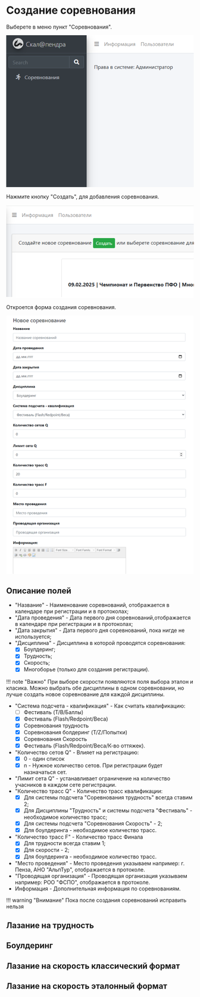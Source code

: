 # Создание соревнования

Выберете в меню пункт "Соревнования".

![Competition screen](img/comp_br.png)

Нажмите кнопку "Создать", для добавления соревнования.

![Competition screen](img/comp_br_1.png)

Откроется форма создания соревнования.

![Competition screen](img/comp_br_2.png)

## Описание полей

* "Название" - Наименование соревнований, отображается в календаре при
регистрации и в протоколах;
* "Дата проведения" - Дата первого дня соревнований,отображается в календаре при
  регистрации и в протоколах; 
* "Дата закрытия" - Дата первого дня соревнований, пока нигде не используется;
* "Дисциплина" - Дисциплина в которой проводятся соревнования:
    * [x] Боулдеринг;
    * [x] Трудность;
    * [x] Скорость;
    * [x] Многоборье (только для создания регистрации).

!!! note "Важно"
    При выборе скорости появляются поля выбора эталон и класика. Можно выбрать обе дисциплины 
в одном соревновании, но лучше создать новое соревнование для каждой дисциплины.

* "Система подсчета - квалификация" - Как считать квалификацию:
    * [ ] Фестиваль (T/B/Баллы)
    * [x] Фестиваль (Flash/Redpoint/Веса)
    * [x] Соревнования трудность
    * [x] Соревнования болдеринг (T/Z/Попытки)
    * [x] Соревнования Скорость 
    * [x] Фестиваль (Flash/Redpoint/Веса/К-во оттяжек).

* "Количество cетов Q" - Влияет на регистрацию:
    * [x] 0 - один список
    * [x] n - Нужное количество сетов. При регистрации будет назначаться сет.

* "Лимит cета Q" - устанавливает ограничение на количество учасников в каждом сете регистрации.
* "Количество трасс Q" - Количество трасс квалификации:
    * [x] Для системы подсчета "Соревнования трудность" всегда ставим 2;
    * [x] Для Дисциплины "Трудность" и системы подсчета "Фестиваль" - необходимое количество трасс;
    * [x] Для системы подсчета "Соревнования Скорость" - 2;
    * [x] Для боулдеринга - необходимое количество трасс.

* "Количество трасс F" - Количество трасс Финала
    * [x] Для трудности всегда ставим 1;
    * [x] Для скорости - 2;
    * [x] Для боулдеринга - необходимое количество трасс.

* "Место проведения" - Место проведения указываем например: г. Пенза, АНО "АльпТур", отображается
в протоколе.
* "Проводящая организация" - Проводящая организация указываем например: РОО "ФСПО", отображается 
в протоколе.
* Информация - Дополнительная информация по соревнованиям.

!!! warning "Внимание"
    Пока после создания соревнований исправить нельзя

## Лазание на трудность

## Боулдеринг

## Лазание на скорость классический формат

## Лазание на скорость эталонный формат
